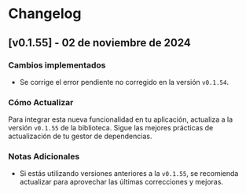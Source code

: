 # Changelog

## [v0.1.55] - 02 de noviembre de 2024

### Cambios implementados

- Se corrige el error pendiente no corregido en la versión `v0.1.54`.

### Cómo Actualizar

Para integrar esta nueva funcionalidad en tu aplicación, actualiza a la versión `v0.1.55` de la biblioteca. Sigue las mejores prácticas de actualización de tu gestor de dependencias.

### Notas Adicionales

- Si estás utilizando versiones anteriores a la `v0.1.55`, se recomienda actualizar para aprovechar las últimas correcciones y mejoras.
